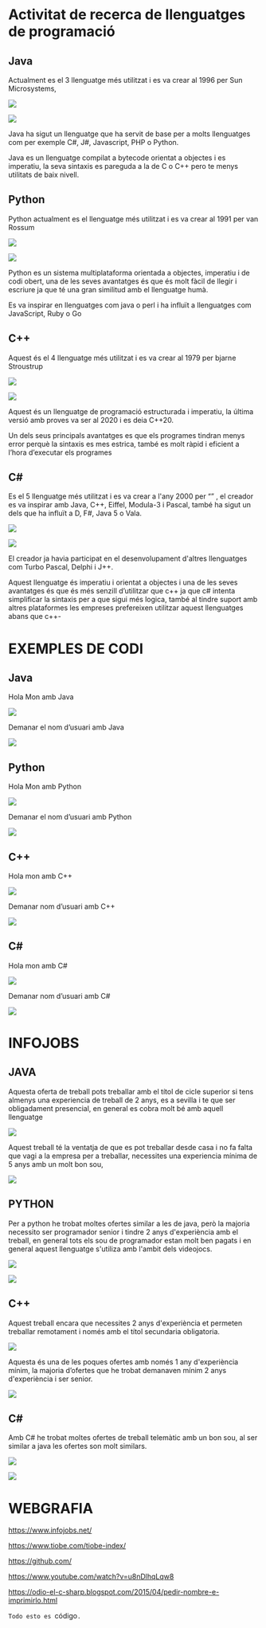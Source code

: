 ﻿# Activitat de recerca de llenguatges de programació

## **Java** 
Actualment es el 3 llenguatge més utilitzat i es va crear al 1996 per Sun Microsystems,

![](Aspose.Words.44940408-25a0-4fd7-80ab-5649e251cc77.001.png)

![](Aspose.Words.44940408-25a0-4fd7-80ab-5649e251cc77.002.png)

Java ha sigut un llenguatge que ha servit de base per a molts llenguatges com per exemple C#, J#, Javascript, PHP o Python.

Java es un llenguatge compilat a bytecode orientat a objectes i es imperatiu, la seva sintaxis es pareguda a la de C o C++ pero te menys utilitats de baix nivell.





## **Python** 
Python actualment es el llenguatge més utilitzat i es va crear al 1991 per van Rossum 

![](Aspose.Words.44940408-25a0-4fd7-80ab-5649e251cc77.003.png)

![](Aspose.Words.44940408-25a0-4fd7-80ab-5649e251cc77.004.png)

Python es un sistema multiplataforma orientada a objectes, imperatiu i de codi obert, una de les seves avantatges és que és molt fàcil de llegir i escriure ja que té una gran similitud amb el llenguatge humà.

Es va inspirar en llenguatges com java o perl i ha influït a llenguatges com JavaScript, Ruby o Go





## **C++**  
Aquest és el 4 llenguatge més utilitzat i es va crear al 1979 per bjarne Stroustrup 	

![](Aspose.Words.44940408-25a0-4fd7-80ab-5649e251cc77.005.png)

![](Aspose.Words.44940408-25a0-4fd7-80ab-5649e251cc77.006.png)

Aquest és un llenguatge de programació estructurada i imperatiu, la última versió amb proves va ser al 2020 i es deia C++20.


Un dels seus principals avantatges es que els programes tindran menys error perquè la sintaxis es mes estrica, també es molt ràpid i eficient a l’hora d’executar els programes 





## **C#** 
Es el 5 llenguatge més utilitzat i es va crear a l'any 2000 per “” , el creador es va inspirar amb Java, C++, Eiffel, Modula-3 i Pascal, també ha sigut un dels que ha influït a D, F#, Java 5 o Vala.

![](Aspose.Words.44940408-25a0-4fd7-80ab-5649e251cc77.007.png)

![](Aspose.Words.44940408-25a0-4fd7-80ab-5649e251cc77.008.png)



El creador ja havia participat en el desenvolupament d'altres llenguatges com Turbo Pascal, Delphi i J++.

Aquest llenguatge és imperatiu i orientat a objectes i una de les seves avantatges és que és més senzill d’utilitzar que c++ ja que c# intenta simplificar la sintaxis per a que sigui més logica, també al tindre suport amb altres plataformes les empreses prefereixen utilitzar aquest llenguatges abans que c++-


# EXEMPLES DE CODI

## **Java**

Hola Mon amb Java

![](Aspose.Words.44940408-25a0-4fd7-80ab-5649e251cc77.009.png)

Demanar el nom d’usuari amb Java

![](Aspose.Words.44940408-25a0-4fd7-80ab-5649e251cc77.010.png)



## **Python**

Hola Mon amb Python

![](Aspose.Words.44940408-25a0-4fd7-80ab-5649e251cc77.011.png)

Demanar el nom d’usuari amb Python

![](Aspose.Words.44940408-25a0-4fd7-80ab-5649e251cc77.012.png)



## **C++** 

Hola mon amb C++

![](Aspose.Words.44940408-25a0-4fd7-80ab-5649e251cc77.013.png)

Demanar nom d’usuari amb C++

![](Aspose.Words.44940408-25a0-4fd7-80ab-5649e251cc77.014.png)




## **C#**

Hola mon amb C#

![](Aspose.Words.44940408-25a0-4fd7-80ab-5649e251cc77.015.png)


Demanar nom d’usuari amb C#

![](Aspose.Words.44940408-25a0-4fd7-80ab-5649e251cc77.016.png)
# INFOJOBS

## **JAVA**

Aquesta oferta de treball pots treballar amb el títol de cicle superior si tens almenys una experiencia de treball de 2 anys, es a sevilla i te que ser obligadament presencial, en general es cobra molt bé amb aquell llenguatge

![](Aspose.Words.44940408-25a0-4fd7-80ab-5649e251cc77.017.png)

Aquest treball té la ventatja de que es pot treballar desde casa i no fa falta que vagi a la empresa per a treballar, necessites una experiencia mínima de 5 anys amb un molt bon sou,

![](Aspose.Words.44940408-25a0-4fd7-80ab-5649e251cc77.018.png)

## **PYTHON**

Per a python he trobat moltes ofertes similar a les de java, però la majoria necessito ser programador senior i tindre 2 anys d'experiència amb el treball, en general tots els sou de programador estan molt ben pagats i en general aquest llenguatge s'utiliza amb l'ambit dels videojocs.

![](Aspose.Words.44940408-25a0-4fd7-80ab-5649e251cc77.019.png)

![](Aspose.Words.44940408-25a0-4fd7-80ab-5649e251cc77.020.png)


## **C++**

Aquest treball encara que necessites 2 anys d'experiència et permeten treballar remotament i només amb el títol secundaria obligatoria.

![](Aspose.Words.44940408-25a0-4fd7-80ab-5649e251cc77.021.png)

Aquesta és una de les poques ofertes amb només 1 any d'experiència mínim, la majoria d’ofertes que he trobat demanaven mínim 2 anys d'experiència i ser senior.

![](Aspose.Words.44940408-25a0-4fd7-80ab-5649e251cc77.022.png)



## **C#**

Amb C# he trobat moltes ofertes de treball telemàtic amb un bon sou, al ser similar a java les ofertes son molt similars. 

![](Aspose.Words.44940408-25a0-4fd7-80ab-5649e251cc77.023.png)


![](Aspose.Words.44940408-25a0-4fd7-80ab-5649e251cc77.024.png)
# WEBGRAFIA
<https://www.infojobs.net/>

<https://www.tiobe.com/tiobe-index/>

<https://github.com/>

<https://www.youtube.com/watch?v=u8nDlhqLqw8>

<https://odio-el-c-sharp.blogspot.com/2015/04/pedir-nombre-e-imprimirlo.html>

`Todo esto es `código`.`
